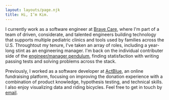```yaml
---
layout: layouts/page.njk
title: Hi, I’m Kim.
---
```


<article>
  <p>
    I currently work as a software engineer at <a href="https://www.bravecare.com">Brave Care</a>, where I'm part of a team of driven, considerate, and talented engineers building technology that supports multiple pediatric clinics and tools used by families across the U.S. Throughtout my tenure, I've taken an array of roles, including a year-long stint as an engineering manager. I'm back on the individual contributer side of the <a href="https://charity.wtf/2017/05/11/the-engineer-manager-pendulum/">engineer/manager pendulum</a>, finding statisfaction with writing passing tests and solving problems across the stack.
  </p>

  <p>
    Previously, I worked as a software developer at <a href="https://secure.actblue.com">ActBlue</a>, an online fundraising platform, focusing on improving the donation experience with a combination of product knowledge, hypothesis testing, and technical skills. I also enjoy visualizing data and riding bicycles. Feel free to get in touch by <a href="mailto:hello@kimniedermaier.com?subject=Hi" target="_blank" rel="noopener noreferrer">email</a>.
  </p>
</article>
